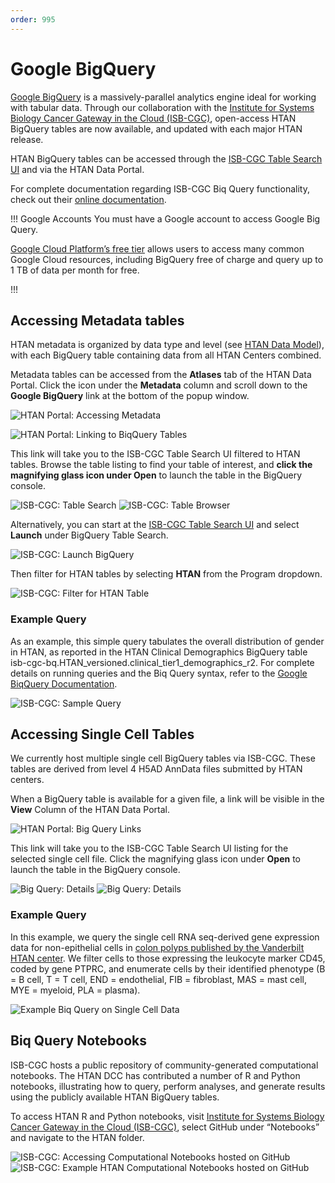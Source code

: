 ```yaml
---
order: 995
---
```


# Google BigQuery

[Google BigQuery](https://cloud.google.com/bigquery) is a massively-parallel analytics engine ideal for working with tabular data. Through our collaboration with the [Institute for Systems Biology Cancer Gateway in the Cloud (ISB-CGC)](https://isb-cgc.appspot.com/), open-access HTAN BigQuery tables are now available, and updated with each major HTAN release.

HTAN BigQuery tables can be accessed through the [ISB-CGC Table Search UI](https://isb-cgc.appspot.com/) and via the HTAN Data Portal.

For complete documentation regarding ISB-CGC Biq Query functionality, check out their [online documentation](https://isb-cancer-genomics-cloud.readthedocs.io/en/latest/sections/BigQueryTableSearchUI.html#).

!!! Google Accounts
You must have a Google account to access Google Big Query.

[Google Cloud Platform’s free tier](https://cloud.google.com/free) allows users to access many common Google Cloud resources, including BigQuery free of charge and query up to 1 TB of data per month for free.

!!!

## Accessing Metadata tables

HTAN metadata is organized by data type and level (see [HTAN Data Model](../data_model/overview.md)), with each BigQuery table containing data from all HTAN Centers combined.

Metadata tables can be accessed from the **Atlases** tab of the HTAN Data Portal. Click the icon under the **Metadata** column and scroll down to the **Google BigQuery** link at the bottom of the popup window.

![HTAN Portal:  Accessing Metadata](../img/big_query1.png)

![HTAN Portal:  Linking to BiqQuery Tables](../img/big_query2.png)

This link will take you to the ISB-CGC Table Search UI filtered to HTAN tables. Browse the table listing to find your table of interest, and **click the magnifying glass icon under Open** to launch the table in the BigQuery console.

![ISB-CGC:  Table Search](../img/big_query3.png)
![ISB-CGC:  Table Browser](../img/big_query4.png)

Alternatively, you can start at the [ISB-CGC Table Search UI](https://isb-cgc.appspot.com/) and select **Launch** under BigQuery Table Search.

![ISB-CGC:  Launch BigQuery](../img/big_query5.png)

Then filter for HTAN tables by selecting **HTAN** from the Program dropdown.

![ISB-CGC:  Filter for HTAN Table](../img/big_query6.png)

### Example Query

As an example, this simple query tabulates the overall distribution of gender in HTAN, as reported in the HTAN Clinical Demographics BigQuery table isb-cgc-bq.HTAN_versioned.clinical_tier1_demographics_r2. For complete details on running queries and the Biq Query syntax, refer to the [Google BiqQuery Documentation](https://cloud.google.com/bigquery/docs).

![ISB-CGC:  Sample Query](../img/big_query7.png)

## Accessing Single Cell Tables

We currently host multiple single cell BigQuery tables via ISB-CGC. These tables are derived from level 4 H5AD AnnData files submitted by HTAN centers.

When a BigQuery table is available for a given file, a link will be visible in the **View** Column of the HTAN Data Portal.

![HTAN Portal:  Big Query Links](../img/big_query8.png)

This link will take you to the ISB-CGC Table Search UI listing for the selected single cell file. Click the magnifying glass icon under **Open** to launch the table in the BigQuery console.

![Big Query:  Details](../img/big_query9.png)
![Big Query:  Details](../img/big_query10.png)

### Example Query

In this example, we query the single cell RNA seq-derived gene expression data for non-epithelial cells in [colon polyps published by the Vanderbilt HTAN center](<https://www.cell.com/cell/fulltext/S0092-8674(21)01381-7>). We filter cells to those expressing the leukocyte marker CD45, coded by gene PTPRC, and enumerate cells by their identified phenotype (B = B cell, T = T cell, END = endothelial, FIB = fibroblast, MAS = mast cell, MYE = myeloid, PLA = plasma).

![Example Biq Query on Single Cell Data](../img/big_query11.png)

## Biq Query Notebooks

ISB-CGC hosts a public repository of community-generated computational notebooks. The HTAN DCC has contributed a number of R and Python notebooks, illustrating how to query, perform analyses, and generate results using the publicly available HTAN BigQuery tables.

To access HTAN R and Python notebooks, visit [Institute for Systems Biology Cancer Gateway in the Cloud (ISB-CGC)](https://isb-cgc.appspot.com/), select GitHub under “Notebooks” and navigate to the HTAN folder.

![ISB-CGC:  Accessing Computational Notebooks hosted on GitHub](../img/notebook1.png)
![ISB-CGC:  Example HTAN Computational Notebooks hosted on GitHub](../img/notebook2.png)
